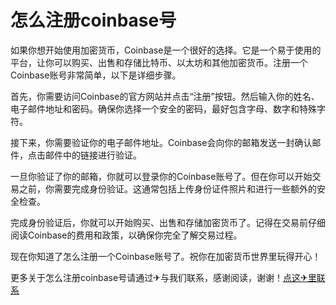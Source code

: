 # 怎么注册coinbase号

如果你想开始使用加密货币，Coinbase是一个很好的选择。它是一个易于使用的平台，让你可以购买、出售和存储比特币、以太坊和其他加密货币。注册一个Coinbase账号非常简单，以下是详细步骤。

首先，你需要访问Coinbase的官方网站并点击“注册”按钮。然后输入你的姓名、电子邮件地址和密码。确保你选择一个安全的密码，最好包含字母、数字和特殊字符。

接下来，你需要验证你的电子邮件地址。Coinbase会向你的邮箱发送一封确认邮件，点击邮件中的链接进行验证。

一旦你验证了你的邮箱，你就可以登录你的Coinbase账号了。但在你可以开始交易之前，你需要完成身份验证。这通常包括上传身份证件照片和进行一些额外的安全检查。

完成身份验证后，你就可以开始购买、出售和存储加密货币了。记得在交易前仔细阅读Coinbase的费用和政策，以确保你完全了解交易过程。

现在你知道了怎么注册一个Coinbase账号了。祝你在加密货币世界里玩得开心！

更多关于怎么注册coinbase号请通过✈与我们联系，感谢阅读，谢谢！[点这✈里联系](https://lm.k02.cc)